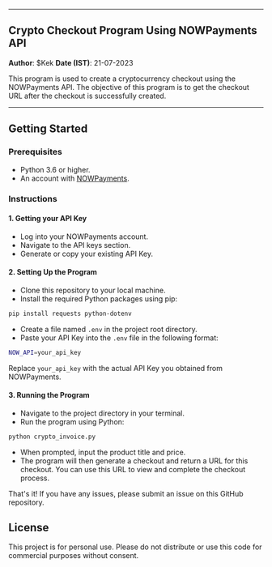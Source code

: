 
---

## Crypto Checkout Program Using NOWPayments API

**Author**: $Kek
**Date (IST)**: 21-07-2023

This program is used to create a cryptocurrency checkout using the NOWPayments API. The objective of this program is to get the checkout URL after the checkout is successfully created.

---

## Getting Started

### Prerequisites

- Python 3.6 or higher.
- An account with [NOWPayments](https://nowpayments.io/).

### Instructions

#### 1. Getting your API Key

- Log into your NOWPayments account.
- Navigate to the API keys section.
- Generate or copy your existing API Key.

#### 2. Setting Up the Program

- Clone this repository to your local machine.
- Install the required Python packages using pip:

```bash
pip install requests python-dotenv
```

- Create a file named `.env` in the project root directory.
- Paste your API Key into the `.env` file in the following format:

```bash
NOW_API=your_api_key
```

Replace `your_api_key` with the actual API Key you obtained from NOWPayments.

#### 3. Running the Program

- Navigate to the project directory in your terminal.
- Run the program using Python:

```bash
python crypto_invoice.py
```

- When prompted, input the product title and price.
- The program will then generate a checkout and return a URL for this checkout. You can use this URL to view and complete the checkout process.


That's it! If you have any issues, please submit an issue on this GitHub repository.
## License

This project is for personal use. Please do not distribute or use this code for commercial purposes without consent.
